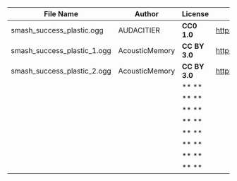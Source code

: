 | File Name        | Author   | License   | Link                            |
|------------------|----------|-----------|---------------------------------|
| smash_success_plastic.ogg | AUDACITIER | **CC0 1.0** | https://freesound.org/people/AUDACITIER/sounds/623592/ |
| smash_success_plastic_1.ogg | AcousticMemory | **CC BY 3.0** | https://freesound.org/people/AcousticMemory/sounds/353936/ |
| smash_success_plastic_2.ogg | AcousticMemory | **CC BY 3.0** | https://freesound.org/people/AcousticMemory/sounds/353936/ |
|  |  | ** ** |  |
|  |  | ** ** |  |
|  |  | ** ** |  |
|  |  | ** ** |  |
|  |  | ** ** |  |
|  |  | ** ** |  |
|  |  | ** ** |  |
|  |  | ** ** |  |